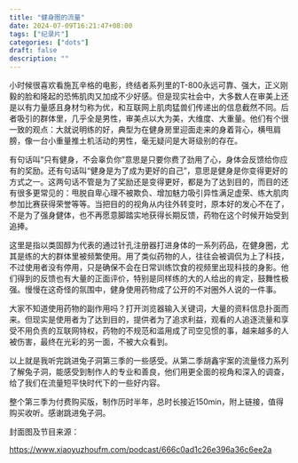 ```yaml
---
title: "健身圈的流量"
date: 2024-07-09T16:21:47+08:00
tags: ["纪录片"]
categories: ["dots"]
draft: false
description: ""
---
```


小时候很喜欢看施瓦辛格的电影，终结者系列里的T-800永远可靠、强大，正义刚毅的脸和隆起的恐怖肌肉又加成不少好感。但是现实社会中，大多数人在审美上还是以有力量感且身材匀称为优，和互联网上肌肉猛兽们传递出的信息截然不同。后者吸引的群体里，几乎全是男性，审美点以大为美，大维度、大重量。他们有个很一致的观点：大就说明练的好，典型为在健身房里迎面走来的身着背心，横甩肩膀，像一台小重量推土机活动的男性，毫无疑问是大哥级别的存在。

有句话叫“只有健身，不会辜负你”意思是只要你费了劲用了心，身体会反馈给你应有的奖励。还有句话叫“健身是为了成为更好的自己”，意思是健身是你变得更好的方式之一。这两句话不管是为了奖励还是变得更好，都是为了达到目的，而目的还有很多更常见的：甩脱自卑心理不被欺负、增加魅力吸引异性满足虚荣、练大肌肉参加比赛获得荣誉等等。当把目的的视角从内往外转变时，原本好的发心不在了，不是为了强身健体，也不再愿意脚踏实地获得长期反馈，药物在这个时候开始受到追捧。

这里是指以类固醇为代表的通过针孔注册器打进身体的一系列药品，在健身圈，尤其是练的大的群体里被频繁使用。用了类似药物的人，往往会被调侃为上了科技，不过使用者没有停用，只是确保不会在日常训练饮食的视频里出现科技的身影。他们得到的反馈也有大量的正面评价，特别是同样练的大的人给出的肯定，鼓舞性极强。慢慢在这奇怪的氛围中，健身使用药物成了公开的不对圈外人说的一件事。

大家不知道使用药物的副作用吗？打开浏览器输入关键词，大量的资料信息扑面而来。但现实是使用者为了达到目的，提供者为了追求利益，观看的人追逐流量和享受不用负责的互联网特权，药物的不规范和滥用成了司空见惯的事，越来越多的人被伤害，最终在光彩的另一面，不被大众看到。

以上就是我听完跳进兔子洞第三季的一些感受。从第二季胡鑫宇案的流量怪力系列了解兔子洞，能感受到制作人的专业和善良，他们用更全面的视角和深入的调查，给了我们在流量短平快时代下的一些好内容。

整个第三季为付费购买版，制作历时半年，总时长接近150min，附上链接，值得购买收听。感谢跳进兔子洞。

封面图及节目来源：

https://www.xiaoyuzhoufm.com/podcast/666c0ad1c26e396a36c6ee2a